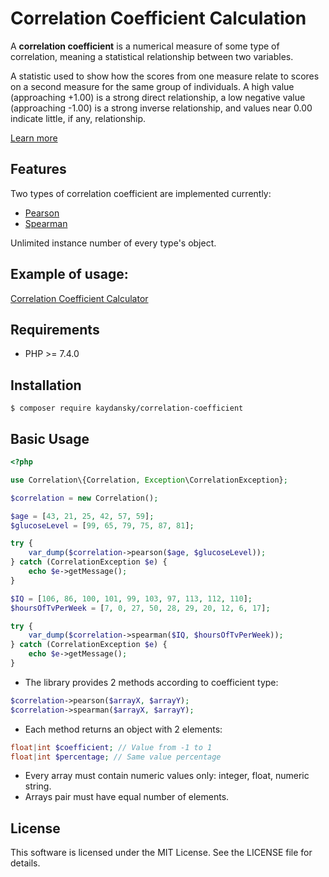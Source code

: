 # Correlation Coefficient Calculation

A **correlation coefficient** is a numerical measure of some type of correlation, meaning a statistical relationship between two variables.

A statistic used to show how the scores from one measure relate to scores on a second measure for the same group of individuals. A high value (approaching +1.00) is a strong direct relationship, a low negative value (approaching -1.00) is a strong inverse relationship, and values near 0.00 indicate little, if any, relationship.

[Learn more](https://en.wikipedia.org/wiki/Correlation_coefficient)

## Features

Two types of correlation coefficient are implemented currently:

* [Pearson](https://en.wikipedia.org/wiki/Pearson_correlation_coefficient)
* [Spearman](https://en.wikipedia.org/wiki/Spearman%27s_rank_correlation_coefficient)

Unlimited instance number of every type's object.

## Example of usage:

[Correlation Coefficient Calculator](http://cc-calculator.ruscoder.com)

## Requirements

* PHP >= 7.4.0

## Installation

```
$ composer require kaydansky/correlation-coefficient
```

## Basic Usage

```php
<?php

use Correlation\{Correlation, Exception\CorrelationException};

$correlation = new Correlation();

$age = [43, 21, 25, 42, 57, 59];
$glucoseLevel = [99, 65, 79, 75, 87, 81];

try {
    var_dump($correlation->pearson($age, $glucoseLevel));
} catch (CorrelationException $e) {
    echo $e->getMessage();
}

$IQ = [106, 86, 100, 101, 99, 103, 97, 113, 112, 110];
$hoursOfTvPerWeek = [7, 0, 27, 50, 28, 29, 20, 12, 6, 17];

try {
    var_dump($correlation->spearman($IQ, $hoursOfTvPerWeek));
} catch (CorrelationException $e) {
    echo $e->getMessage();
}
```

* The library provides 2 methods according to coefficient type:

```php
$correlation->pearson($arrayX, $arrayY);
$correlation->spearman($arrayX, $arrayY);
```

* Each method returns an object with 2 elements:

```php
float|int $coefficient; // Value from -1 to 1
float|int $percentage; // Same value percentage
```
* Every array must contain numeric values only: integer, float, numeric string.
* Arrays pair must have equal number of elements.

## License

This software is licensed under the MIT License. See the LICENSE file for details.